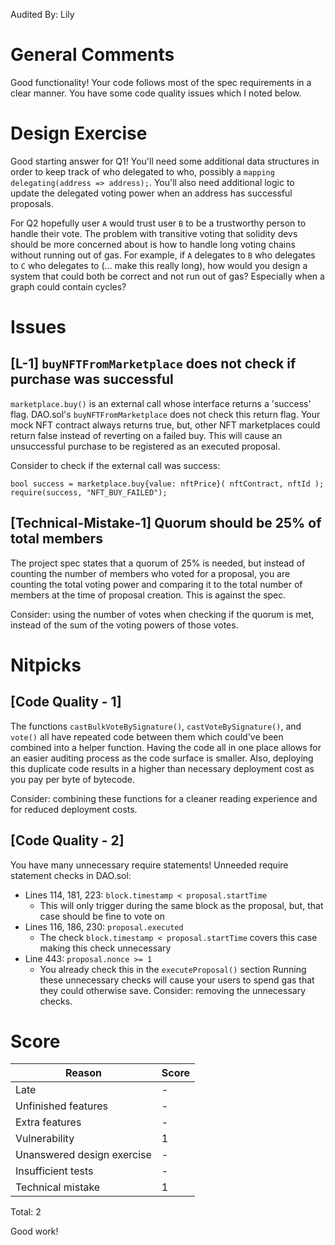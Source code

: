 
Audited By: Lily

# General Comments

Good functionality! Your code follows most of the spec requirements in a clear manner. You have some code quality issues which I noted below.


# Design Exercise

Good starting answer for Q1! You'll need some additional data structures in order to keep track of who delegated to who, possibly a `mapping delegating(address => address);`. You'll also need additional logic to update the delegated voting power when an address has successful proposals. 

For Q2 hopefully user `A` would trust user `B` to be a trustworthy person to handle their vote. The problem with transitive voting that solidity devs should be more concerned about is how to handle long voting chains without running out of gas. For example, if `A` delegates to `B` who delegates to `C` who delegates to (... make this really long), how would you design a system that could both be correct and not run out of gas? Especially when a graph could contain cycles?

# Issues

## **[L-1]** `buyNFTFromMarketplace` does not check if purchase was successful 
`marketplace.buy()` is an external call whose interface returns a 'success' flag. DAO.sol's `buyNFTFromMarketplace` does not check this return flag. Your mock NFT contract always returns true, but, other NFT marketplaces could return false instead of reverting on a failed buy. This will cause an unsuccessful purchase to be registered as an executed proposal. 

Consider to check if the external call was success:
```solidity 
bool success = marketplace.buy{value: nftPrice}( nftContract, nftId ); require(success, "NFT_BUY_FAILED");
```

## **[Technical-Mistake-1]** Quorum should be 25% of total members
The project spec states that a quorum of 25% is needed, but instead of counting the number of members who voted for a proposal, you are counting the total voting power and comparing it to the total number of members at the time of proposal creation. This is against the spec.

Consider: using the number of votes when checking if the quorum is met, instead of the sum of the voting powers of those votes.

# Nitpicks

## [Code Quality - 1]
The functions `castBulkVoteBySignature()`, `castVoteBySignature()`, and `vote()` all have repeated code between them which could've been combined into a helper function. Having the code all in one place allows for an easier auditing process as the code surface is smaller. Also, deploying this duplicate code results in a higher than necessary deployment cost as you pay per byte of bytecode.

Consider: combining these functions for a cleaner reading experience and for reduced deployment costs.

## [Code Quality - 2]
You have many unnecessary require statements!
Unneeded require statement checks in DAO.sol:
- Lines 114, 181, 223: `block.timestamp < proposal.startTime`
	- This will only trigger during the same block as the proposal, but, that case should be fine to vote on
- Lines 116, 186, 230: `proposal.executed`
	- The check `block.timestamp < proposal.startTime` covers this case making this check unnecessary 
- Line 443: `proposal.nonce >= 1`
	- You already check this in the `executeProposal()` section
Running these unnecessary checks will cause your users to spend gas that they could otherwise save. 
Consider: removing the unnecessary checks.



# Score

| Reason | Score |
|-|-|
| Late                       | - |
| Unfinished features        | - |
| Extra features             | - |
| Vulnerability              | 1 |
| Unanswered design exercise | - |
| Insufficient tests         | - |
| Technical mistake          | 1 |

Total: 2

Good work!
